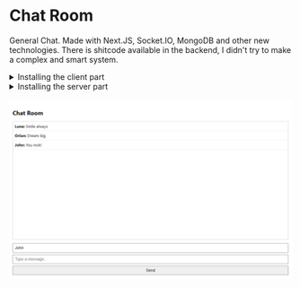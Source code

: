 # Chat Room
General Chat. Made with Next.JS, Socket.IO, MongoDB and other new technologies. There is shitcode available in the backend, I didn't try to make a complex and smart system.

<details>
<summary>Installing the client part</summary>

```bash
npm i -g yarn # if yarn is not installed
cd Client
cp .env.example .env
nano .env # configure the .env using nano or another editor you are comfortable with
yarn
yarn run build
yarn run start
```

</details>

<details>
<summary>Installing the server part</summary>

```bash
npm i -g yarn # if yarn is not installed
cd Server
cp .env.example .env
nano .env # configure the .env using nano or another editor you are comfortable with
yarn
yarn run build
yarn run start
```

</details>
<br>

<img src="images/screenshot.png" alt="Chat" />
